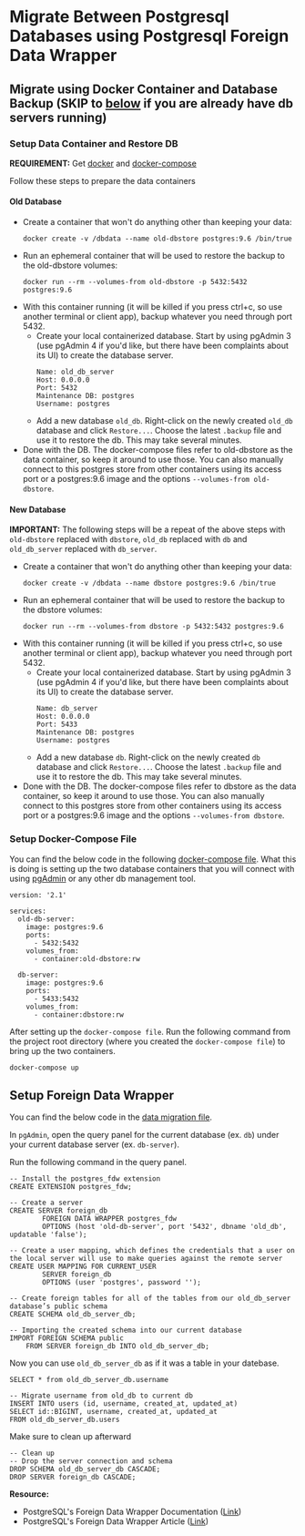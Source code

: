 # Migrate Between Postgresql Databases using Postgresql Foreign Data Wrapper

## Migrate using Docker Container and Database Backup (SKIP to [below](#Setup-Foreign-Data-Wrapper) if you are already have db servers running)
### Setup Data Container and Restore DB

**REQUIREMENT:** Get [docker](https://docs.docker.com/engine/installation/linux/ubuntulinux/) and [docker-compose](https://docs.docker.com/compose/install/)

Follow these steps to prepare the data containers

#### Old Database
* Create a container that won't do anything other than keeping your data:
  ```shell
  docker create -v /dbdata --name old-dbstore postgres:9.6 /bin/true
  ```
* Run an ephemeral container that will be used to restore the backup to the old-dbstore volumes:
  ```shell
  docker run --rm --volumes-from old-dbstore -p 5432:5432 postgres:9.6
  ```
* With this container running (it will be killed if you press ctrl+c, so use another terminal or client app), backup whatever you need through port 5432.
  * Create your local containerized database. Start by using pgAdmin 3 (use pgAdmin 4 if you'd like, but there have been complaints about its UI) to create the database server.
    ```
    Name: old_db_server
    Host: 0.0.0.0
    Port: 5432
    Maintenance DB: postgres
    Username: postgres
    ```
  * Add a new database `old_db`. Right-click on the newly created `old_db` database and click `Restore...`. Choose the latest `.backup` file and use it to restore the db. This may take several minutes.
* Done with the DB. The docker-compose files refer to old-dbstore as the data container, so keep it around to use those. You can also manually connect to this postgres store from other containers using its access port or a postgres:9.6 image and the options `--volumes-from old-dbstore`.

#### New Database
**IMPORTANT:** The following steps will be a repeat of the above steps with `old-dbstore` replaced with `dbstore`, `old_db` replaced with `db` and `old_db_server` replaced with `db_server`.

* Create a container that won't do anything other than keeping your data:
  ```shell
  docker create -v /dbdata --name dbstore postgres:9.6 /bin/true
  ```
* Run an ephemeral container that will be used to restore the backup to the dbstore volumes:
  ```shell
  docker run --rm --volumes-from dbstore -p 5432:5432 postgres:9.6
  ```
* With this container running (it will be killed if you press ctrl+c, so use another terminal or client app), backup whatever you need through port 5432.
  * Create your local containerized database. Start by using pgAdmin 3 (use pgAdmin 4 if you'd like, but there have been complaints about its UI) to create the database server.
    ```
    Name: db_server
    Host: 0.0.0.0
    Port: 5433
    Maintenance DB: postgres
    Username: postgres
    ```
  * Add a new database `db`. Right-click on the newly created `db` database and click `Restore...`. Choose the latest `.backup` file and use it to restore the db. This may take several minutes.
* Done with the DB. The docker-compose files refer to dbstore as the data container, so keep it around to use those. You can also manually connect to this postgres store from other containers using its access port or a postgres:9.6 image and the options `--volumes-from dbstore`.

### Setup Docker-Compose File
You can find the below code in the following [docker-compose file](./docker-compose.yml). What this is doing is setting up the two database containers that you will connect with using [pgAdmin](https://www.pgadmin.org/) or any other db management tool.

```
version: '2.1'

services:
  old-db-server:
    image: postgres:9.6
    ports:
      - 5432:5432
    volumes_from:
      - container:old-dbstore:rw

  db-server:
    image: postgres:9.6
    ports:
      - 5433:5432
    volumes_from:
      - container:dbstore:rw
```

After setting up the `docker-compose file`. Run the following command from the project root directory (where you created the `docker-compose file`) to bring up the two containers.

```
docker-compose up
```

## Setup Foreign Data Wrapper
You can find the below code in the [data migration file](./data-migration.sql).

In `pgAdmin`, open the query panel for the current database (ex. `db`) under your current database server (ex. `db-server`).

Run the following command in the query panel.

```
-- Install the postgres_fdw extension
CREATE EXTENSION postgres_fdw;

-- Create a server
CREATE SERVER foreign_db
        FOREIGN DATA WRAPPER postgres_fdw
        OPTIONS (host 'old-db-server', port '5432', dbname 'old_db', updatable 'false');

-- Create a user mapping, which defines the credentials that a user on the local server will use to make queries against the remote server
CREATE USER MAPPING FOR CURRENT_USER
        SERVER foreign_db
        OPTIONS (user 'postgres', password '');

-- Create foreign tables for all of the tables from our old_db_server database’s public schema
CREATE SCHEMA old_db_server_db;

-- Importing the created schema into our current database
IMPORT FOREIGN SCHEMA public
    FROM SERVER foreign_db INTO old_db_server_db;
```

Now you can use `old_db_server_db` as if it was a table in your datebase.

```
SELECT * from old_db_server_db.username

-- Migrate username from old_db to current db
INSERT INTO users (id, username, created_at, updated_at)
SELECT id::BIGINT, username, created_at, updated_at 
FROM old_db_server_db.users
```

Make sure to clean up afterward

```
-- Clean up
-- Drop the server connection and schema
DROP SCHEMA old_db_server_db CASCADE;
DROP SERVER foreign_db CASCADE;
```

**Resource:**
* PostgreSQL's Foreign Data Wrapper Documentation ([Link](https://www.postgresql.org/docs/9.5/static/postgres-fdw.html))
* PostgreSQL's Foreign Data Wrapper Article ([Link](https://robots.thoughtbot.com/postgres-foreign-data-wrapper))